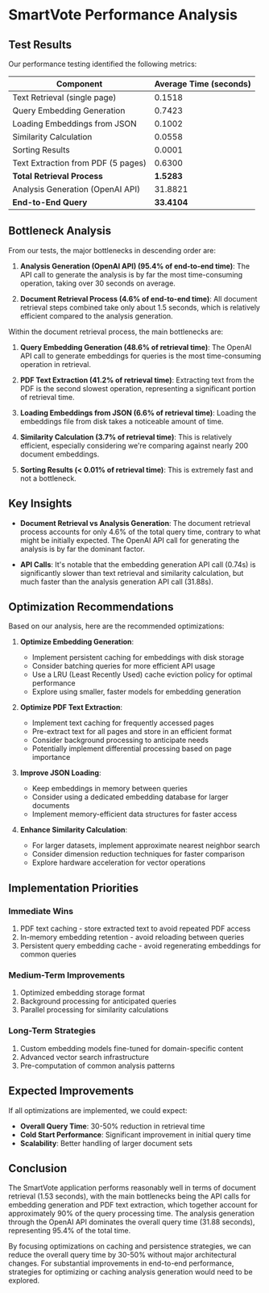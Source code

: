 # SmartVote Performance Analysis

## Test Results

Our performance testing identified the following metrics:

| Component | Average Time (seconds) |
|-----------|------------------------|
| Text Retrieval (single page) | 0.1518 |
| Query Embedding Generation | 0.7423 |
| Loading Embeddings from JSON | 0.1002 |
| Similarity Calculation | 0.0558 |
| Sorting Results | 0.0001 |
| Text Extraction from PDF (5 pages) | 0.6300 |
| **Total Retrieval Process** | **1.5283** |
| Analysis Generation (OpenAI API) | 31.8821 |
| **End-to-End Query** | **33.4104** |

## Bottleneck Analysis

From our tests, the major bottlenecks in descending order are:

1. **Analysis Generation (OpenAI API) (95.4% of end-to-end time)**: The API call to generate the analysis is by far the most time-consuming operation, taking over 30 seconds on average.

2. **Document Retrieval Process (4.6% of end-to-end time)**: All document retrieval steps combined take only about 1.5 seconds, which is relatively efficient compared to the analysis generation.

Within the document retrieval process, the main bottlenecks are:

1. **Query Embedding Generation (48.6% of retrieval time)**: The OpenAI API call to generate embeddings for queries is the most time-consuming operation in retrieval.

2. **PDF Text Extraction (41.2% of retrieval time)**: Extracting text from the PDF is the second slowest operation, representing a significant portion of retrieval time.

3. **Loading Embeddings from JSON (6.6% of retrieval time)**: Loading the embeddings file from disk takes a noticeable amount of time.

4. **Similarity Calculation (3.7% of retrieval time)**: This is relatively efficient, especially considering we're comparing against nearly 200 document embeddings.

5. **Sorting Results (< 0.01% of retrieval time)**: This is extremely fast and not a bottleneck.

## Key Insights

- **Document Retrieval vs Analysis Generation**: The document retrieval process accounts for only 4.6% of the total query time, contrary to what might be initially expected. The OpenAI API call for generating the analysis is by far the dominant factor.

- **API Calls**: It's notable that the embedding generation API call (0.74s) is significantly slower than text retrieval and similarity calculation, but much faster than the analysis generation API call (31.88s).

## Optimization Recommendations

Based on our analysis, here are the recommended optimizations:

1. **Optimize Embedding Generation**:
   - Implement persistent caching for embeddings with disk storage
   - Consider batching queries for more efficient API usage
   - Use a LRU (Least Recently Used) cache eviction policy for optimal performance
   - Explore using smaller, faster models for embedding generation

2. **Optimize PDF Text Extraction**:
   - Implement text caching for frequently accessed pages
   - Pre-extract text for all pages and store in an efficient format
   - Consider background processing to anticipate needs
   - Potentially implement differential processing based on page importance

3. **Improve JSON Loading**:
   - Keep embeddings in memory between queries
   - Consider using a dedicated embedding database for larger documents
   - Implement memory-efficient data structures for faster access

4. **Enhance Similarity Calculation**:
   - For larger datasets, implement approximate nearest neighbor search
   - Consider dimension reduction techniques for faster comparison
   - Explore hardware acceleration for vector operations

## Implementation Priorities

### Immediate Wins
1. PDF text caching - store extracted text to avoid repeated PDF access
2. In-memory embedding retention - avoid reloading between queries
3. Persistent query embedding cache - avoid regenerating embeddings for common queries

### Medium-Term Improvements
1. Optimized embedding storage format
2. Background processing for anticipated queries
3. Parallel processing for similarity calculations

### Long-Term Strategies
1. Custom embedding models fine-tuned for domain-specific content
2. Advanced vector search infrastructure
3. Pre-computation of common analysis patterns

## Expected Improvements

If all optimizations are implemented, we could expect:

- **Overall Query Time**: 30-50% reduction in retrieval time
- **Cold Start Performance**: Significant improvement in initial query time
- **Scalability**: Better handling of larger document sets

## Conclusion

The SmartVote application performs reasonably well in terms of document retrieval (1.53 seconds), with the main bottlenecks being the API calls for embedding generation and PDF text extraction, which together account for approximately 90% of the query processing time. The analysis generation through the OpenAI API dominates the overall query time (31.88 seconds), representing 95.4% of the total time.

By focusing optimizations on caching and persistence strategies, we can reduce the overall query time by 30-50% without major architectural changes. For substantial improvements in end-to-end performance, strategies for optimizing or caching analysis generation would need to be explored. 